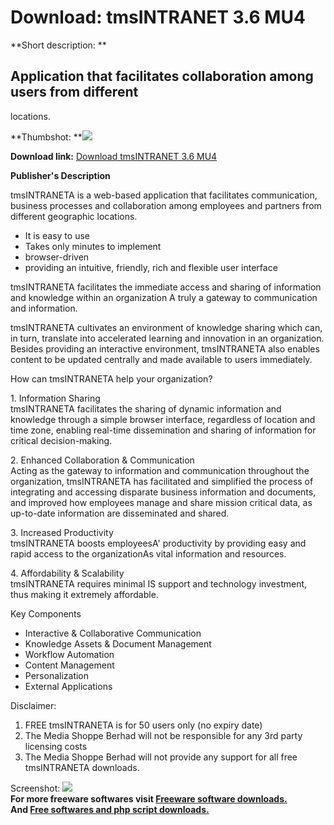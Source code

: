 # Download: tmsINTRANET 3.6 MU4

**Short description: **

## Application that facilitates collaboration among users from different
locations.

  
**Thumbshot: **![](http://www.freewarefiles.com/screenshot/nopic.gif)   
  
**Download link:** [Download tmsINTRANET 3.6 MU4](http://freesoftwares.boysofts.com/TmsINTRANET-MU_program_16020.html)  
  

**Publisher's Description**  
  

tmsINTRANETA is a web-based application that facilitates communication,
business processes and collaboration among employees and partners from
different geographic locations.

  * It is easy to use 
  * Takes only minutes to implement 
  * browser-driven 
  * providing an intuitive, friendly, rich and flexible user interface 

tmsINTRANETA facilitates the immediate access and sharing of information and
knowledge within an organization A truly a gateway to communication and
information.

tmsINTRANETA cultivates an environment of knowledge sharing which can, in
turn, translate into accelerated learning and innovation in an organization.
Besides providing an interactive environment, tmsINTRANETA also enables
content to be updated centrally and made available to users immediately.

How can tmsINTRANETA help your organization?

1\. Information Sharing  
tmsINTRANETA facilitates the sharing of dynamic information and knowledge
through a simple browser interface, regardless of location and time zone,
enabling real-time dissemination and sharing of information for critical
decision-making.

2\. Enhanced Collaboration & Communication  
Acting as the gateway to information and communication throughout the
organization, tmsINTRANETA has facilitated and simplified the process of
integrating and accessing disparate business information and documents, and
improved how employees manage and share mission critical data, as up-to-date
information are disseminated and shared.

3\. Increased Productivity  
tmsINTRANETA boosts employeesA' productivity by providing easy and rapid
access to the organizationAs vital information and resources.

4\. Affordability & Scalability  
tmsINTRANETA requires minimal IS support and technology investment, thus
making it extremely affordable.

Key Components

  * Interactive & Collaborative Communication 
  * Knowledge Assets & Document Management 
  * Workflow Automation 
  * Content Management 
  * Personalization 
  * External Applications 

Disclaimer:

  1. FREE tmsINTRANETA is for 50 users only (no expiry date) 
  2. The Media Shoppe Berhad will not be responsible for any 3rd party licensing costs 
  3. The Media Shoppe Berhad will not provide any support for all free tmsINTRANETA downloads. 

  
  
Screenshot: ![](http://www.freewarefiles.com/screenshot/nopic.gif)  
**For more freeware softwares visit [Freeware software downloads.](http://freesoftwares.boysofts.com/)**   
**And [Free softwares and php script downloads.](http://www.boysofts.com/)**

